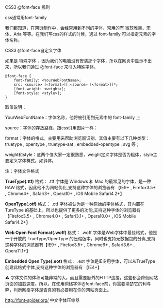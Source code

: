 CSS3 @font-face 规则

 css通常用font-family
 
我们都知道，在网页制作中，会经常用到不同的字体，常用的有 微软雅黑、宋体、Aria 等等。在我们写css的样式的时候，通过 font-family 可以指定元素的字体名称。

CSS3 @font-face自定义字体

如果是 特殊字体 ，因为我们的电脑没有安装那个字体，所以在网页中显示不出来，所以我们通过 @font-face 来引入特殊字体。


```
@font-face {
    font-family: <YourWebFontName>;
    src: <source> [<format>][,<source> [<format>]]*;
    [font-weight: <weight>];
    [font-style: <style>];
}
```
取值说明：

YourWebFontName：字体名称，他将被引用到元素中的 font-family 上

source：字体的存放路径，跟css引用图片一样；

format：字体的格式，主要用来帮助浏览器识别，其值主要有以下几种类型：truetype , opentype , truetype-aat , embedded-opentype , svg 等；

weight和style：这两个值大家一定很熟悉，weight定义字体是否为粗体，style主要定义字体样式，如斜体。

注：字体文件格式

**TrueType(.ttf)** 格式：
.ttf 字体是 Windows 和 Mac 的最常见的字体，是一种 RAW 格式，因此他不为网站优化,支持这种字体的浏览器有 【IE9+ , Firefox3.5+ , Chrome4+ , Safari3+ , Opera10+ , iOS Mobile Safari4.2+】

**OpenType(.otf)** 格式：
.otf 字体被认为是一种原始的字体格式，其内置在 TureType 的基础上，所以也提供了更多的功能,支持这种字体的浏览器有【Firefox3.5+ , Chrome4.0+ , Safari3.1+ , Opera10.0+ , iOS Mobile Safari4.2+】

**Web Open Font Format(.woff)** 格式：
.woff 字体是Web字体中最佳格式，他是一个开放的 TrueType/OpenType 的压缩版本，同时也支持元数据包的分离,支持这种字体的浏览器有【IE9+ , Firefox3.5+ , Chrome6+ , Safari3.6+ , Opera11.1+】

**Embedded Open Type(.eot)** 格式：
.eot 字体是IE专用字体，可以从TrueType 创建此格式字体,支持这种字体的浏览器有 【IE4+】

⚠️
字体文件的体积可能非常的大，而且需要额外的HTTP连接，这些都会降低网站页面的加载速度。所以，在使用网络字体@font-face前，你需要清楚它的利与弊，判断网络字体是否真的有必要用在你的网站页面上。

http://font-spider.org/
中文字体压缩器